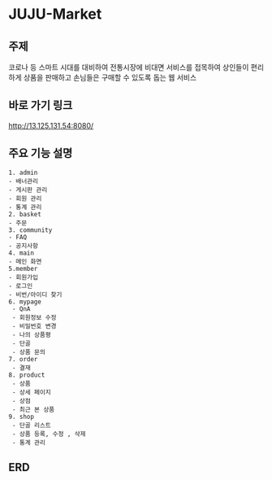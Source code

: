 # JUJU-Market
## 주제

  코로나 등 스마트 시대를 대비하여 전통시장에 비대면 서비스를 접목하여 상인들이 편리하게 상품을 판매하고 손님들은 구매할 수 있도록 돕는 웹 서비스 
  
## 바로 가기 링크 
http://13.125.131.54:8080/
  
## 주요 기능 설명

```
1. admin
- 배너관리 
- 게시판 관리
- 회원 관리
- 통계 관리 
2. basket
- 주문 
3. community
- FAQ 
- 공지사항 
4. main
- 메인 화면 
5.member
- 회원가입
- 로그인 
- 비번/아이디 찾기
6. mypage
 - QnA
 - 회원정보 수정
 - 비밀번호 변경
 - 나의 상품평
 - 단골  
 - 상품 문의 
7. order
 - 결재 
8. product
 - 상품
 - 상세 페이지
 - 상점
 - 최근 본 상품
9. shop
 - 단골 리스트
 - 상품 등록, 수정 , 삭제 
 - 통계 관리 
```
## ERD
```

```
